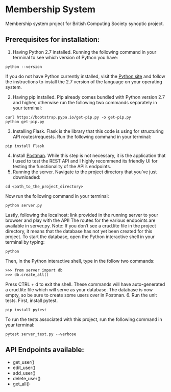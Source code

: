 # Membership System
Membership system project for British Computing Society synoptic project.

## Prerequisites for installation:
1. Having Python 2.7 installed. Running the following command in your terminal to see which version of Python you have:
```code
python --version
```
If you do not have Python currently installed, visit the [Python site](https://www.python.org/) and follow the instructions to install the 2.7 version of the language on your operating system.

2. Having pip installed. Pip already comes bundled with Python version 2.7 and higher, otherwise run the following two commands separately in your terminal:
```code
curl https://bootstrap.pypa.io/get-pip.py -o get-pip.py
python get-pip.py
```
3. Installing Flask. Flask is the library that this code is using for structuring API routes/requests. Run the following command in your terminal:
```code
pip install Flask
```
4. Install [Postman](https://www.getpostman.com/). While this step is not necessary, it is the application that I used to test the REST API and I highly recommend its friendly UI for testing the functionality of the API’s endpoints.
5. Running the server. Navigate to the project directory that you’ve just downloaded:
```code
cd <path_to_the_project_directory>
```
Now run the following command in your terminal:
```code
python server.py
```
Lastly, following the localhost: link provided in the running server to your browser and play with the API! The routes for the various endpoints are available in server.py.
Note: If you don’t see a crud.lite file in the project directory, it means that the database has not yet been created for this project. To start the database, open the Python interactive shell in your terminal by typing:
```code
python
```
Then, in the Python interactive shell, type in the follow two commands:
```code
>>> from server import db
>>> db.create_all()
```
Press CTRL + d to exit the shell. These commands will have auto-generated a crud.lite file which will serve as your database. The database is now empty, so be sure to create some users over in Postman.
6. Run the unit tests. First, install pytest.
```code
pip install pytest
```
To run the tests associated with this project, run the following command in your terminal:
```code
pytest server_test.py --verbose
```

## API Endpoints available:
- get_user()
- edit_user()
- add_user()
- delete_user()
- get_all()
